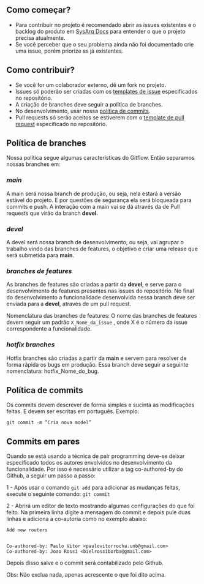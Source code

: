 ## Como começar?
* Para contribuir no projeto é recomendado abrir as issues existentes e o backlog do produto em [SysArq Docs](https://fga-eps-mds.github.io/2021.1-PC-GO1/) para entender o que o projeto precisa atualmente.
* Se você perceber que o seu problema ainda não foi documentado crie uma issue, porém priorize as já existentes.

## Como contribuir?

* Se você for um colaborador externo, dê um fork no projeto.
* Issues só poderão ser criadas com os [templates de issue](.github/ISSUE_TEMPLATE) especificados no repositório.
* A criação de branches deve seguir a política de branches.
* No desenvolvimento, usar nossa [política de commits](#política-de-commits).
* Pull requests só serão aceitos se estiverem com o [template de pull request](.github/PULL_REQUEST_TEMPLATE.md) especificado no repositório.

## Política de branches

Nossa política segue algumas características do Gitflow. Então separamos nossas branches em:

### *main*

A main será nossa branch de produção, ou seja, nela estará a versão estável do projeto. E por questões de segurança ela será bloqueada para commits e push. A interação com a main vai se dá através da de Pull requests que virão da branch **devel**.

### *devel*

A devel será nossa branch de desenvolvimento, ou seja, vai agrupar o trabalho vindo das branches de features, o objetivo é criar uma release que será submetida para **main**. 

### *branches de features*

As branches de features são criadas a partir da **devel**, e serve para o desenvolvimento de features presentes nas issues do repositório. No final do desenvolvimento a funcionalidade desenvolvida nessa branch deve ser enviada para a **devel**, através de um pull request.

Nomenclatura das branches de features:
	O nome das branches de features devem seguir um padrão `X_Nome_da_issue` , onde X é o número da issue correspondente a funcionalidade. 

### *hotfix branches* 

Hotfix branches são criadas a partir da **main** e servem para resolver de forma rápida os bugs em produção. Essa branch deve seguir a seguinte nomenclatura: hotfix_Nome_do_bug.

## Política de commits 

Os commits devem descrever de forma simples e sucinta as modificações feitas. E devem ser escritas em português. Exemplo:

`git commit -m ”Cria nova model”`

## Commits em pares

Quando se está usando a técnica de pair programming deve-se deixar especificado todos os autores envolvidos no desenvolvimento da funcionalidade. Por isso é necessário utilizar a tag co-authored-by do Github, a seguir um passo a passo:

1 - Após usar o comando `git add` para adicionar as mudanças feitas, execute o seguinte comando:
	`git commit`

2 - Abrirá um editor de texto mostrando algumas configurações do que foi feito. Na primeira linha digite a mensagem do commit e depois pule duas linhas e adiciona a co-autoria como no exemplo abaixo: 
```
Add new routers


Co-authored-by: Paulo Vitor <paulovitorrocha.unb@gmail.com>
Co-authored-by: Joao Rossi <bielrossiborba@gmail.com>
```

Depois disso salve e o commit será contabilizado pelo Github.

Obs: Não exclua nada, apenas acrescente o que foi dito acima.


